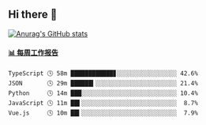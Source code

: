 ## Hi there 👋

[![Anurag's GitHub stats](https://github-readme-stats-orilights.vercel.app/api?username=orilights)](https://github.com/anuraghazra/github-readme-stats)

<!--
**OriLight152/OriLight152** is a ✨ _special_ ✨ repository because its `README.md` (this file) appears on your GitHub profile.

Here are some ideas to get you started:

- 🔭 I’m currently working on ...
- 🌱 I’m currently learning ...
- 👯 I’m looking to collaborate on ...
- 🤔 I’m looking for help with ...
- 💬 Ask me about ...
- 📫 How to reach me: ...
- 😄 Pronouns: ...
- ⚡ Fun fact: ...
-->

<!-- waka-box start -->
#### <a href="https://gist.github.com/92c8d5b388768c10efcba86e82b7c4fb" target="_blank">📊 每周工作报告</a>
```text
TypeScript 🕓 58m ████████████▊░░░░░░░░░░░░░░░░░ 42.6%
JSON       🕓 29m ██████▍░░░░░░░░░░░░░░░░░░░░░░░ 21.4%
Python     🕓 14m ███░░░░░░░░░░░░░░░░░░░░░░░░░░░ 10.4%
JavaScript 🕓 11m ██▌░░░░░░░░░░░░░░░░░░░░░░░░░░░  8.7%
Vue.js     🕓 10m ██▍░░░░░░░░░░░░░░░░░░░░░░░░░░░  7.9%
```
<!-- Powered by https://github.com/journey-ad/waka-box-go . -->
<!-- waka-box end -->

